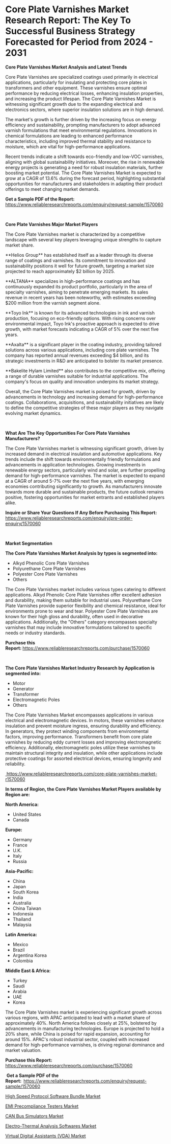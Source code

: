 <p><h1>Core Plate Varnishes Market Research Report: The Key To Successful Business Strategy Forecasted for Period from 2024 - 2031</h1></p><p><strong>Core Plate Varnishes Market Analysis and Latest Trends</strong></p>
<p><p>Core Plate Varnishes are specialized coatings used primarily in electrical applications, particularly for insulating and protecting core plates in transformers and other equipment. These varnishes ensure optimal performance by reducing electrical losses, enhancing insulation properties, and increasing the product lifespan. The Core Plate Varnishes Market is witnessing significant growth due to the expanding electrical and electronics sectors, where superior insulation solutions are in high demand.</p><p>The market's growth is further driven by the increasing focus on energy efficiency and sustainability, prompting manufacturers to adopt advanced varnish formulations that meet environmental regulations. Innovations in chemical formulations are leading to enhanced performance characteristics, including improved thermal stability and resistance to moisture, which are vital for high-performance applications.</p><p>Recent trends indicate a shift towards eco-friendly and low-VOC varnishes, aligning with global sustainability initiatives. Moreover, the rise in renewable energy projects is generating a need for robust insulation materials, further boosting market potential. The Core Plate Varnishes Market is expected to grow at a CAGR of 13.6% during the forecast period, highlighting substantial opportunities for manufacturers and stakeholders in adapting their product offerings to meet changing market demands.</p></p>
<p><strong>Get a Sample PDF of the Report:&nbsp;</strong> <a href="https://www.reliableresearchreports.com/enquiry/request-sample/1570060?utm_campaign=1677&utm_medium=2&utm_source=Github&utm_content=ia&utm_term=14102024&utm_id=core-plate-varnishes">https://www.reliableresearchreports.com/enquiry/request-sample/1570060</a></p>
<p>&nbsp;</p>
<p><strong>Core Plate Varnishes Major Market Players</strong></p>
<p><p>The Core Plate Varnishes market is characterized by a competitive landscape with several key players leveraging unique strengths to capture market share. </p><p>**Helios Group** has established itself as a leader through its diverse range of coatings and varnishes. Its commitment to innovation and sustainability positions it well for future growth, targeting a market size projected to reach approximately $2 billion by 2025.</p><p>**ALTANA** specializes in high-performance coatings and has continuously expanded its product portfolio, particularly in the area of specialty varnishes, aiming to penetrate emerging markets. Its sales revenue in recent years has been noteworthy, with estimates exceeding $200 million from the varnish segment alone.</p><p>**Toyo Ink** is known for its advanced technologies in ink and varnish production, focusing on eco-friendly options. With rising concerns over environmental impact, Toyo Ink's proactive approach is expected to drive growth, with market forecasts indicating a CAGR of 5% over the next five years.</p><p>**Axalta** is a significant player in the coating industry, providing tailored solutions across various applications, including core plate varnishes. The company has reported annual revenues exceeding $4 billion, and its strategic investments in R&D are anticipated to bolster its market presence.</p><p>**Bakelite Hylam Limited** also contributes to the competitive mix, offering a range of durable varnishes suitable for industrial applications. The company's focus on quality and innovation underpins its market strategy.</p><p>Overall, the Core Plate Varnishes market is poised for growth, driven by advancements in technology and increasing demand for high-performance coatings. Collaborations, acquisitions, and sustainability initiatives are likely to define the competitive strategies of these major players as they navigate evolving market dynamics.</p></p>
<p>&nbsp;</p>
<p><strong>What Are The Key Opportunities For Core Plate Varnishes Manufacturers?</strong></p>
<p><p>The Core Plate Varnishes market is witnessing significant growth, driven by increased demand in electrical insulation and automotive applications. Key trends include the shift towards environmentally friendly formulations and advancements in application technologies. Growing investments in renewable energy sectors, particularly wind and solar, are further propelling demand for high-performance varnishes. The market is expected to expand at a CAGR of around 5-7% over the next five years, with emerging economies contributing significantly to growth. As manufacturers innovate towards more durable and sustainable products, the future outlook remains positive, fostering opportunities for market entrants and established players alike.</p></p>
<p><strong>Inquire or Share Your Questions If Any Before Purchasing This Report:</strong> <a href="https://www.reliableresearchreports.com/enquiry/pre-order-enquiry/1570060?utm_campaign=1677&utm_medium=2&utm_source=Github&utm_content=ia&utm_term=14102024&utm_id=core-plate-varnishes">https://www.reliableresearchreports.com/enquiry/pre-order-enquiry/1570060</a></p>
<p>&nbsp;</p>
<p><strong>Market Segmentation</strong></p>
<p><strong>The Core Plate Varnishes Market Analysis by types is segmented into:</strong></p>
<p><ul><li>Alkyd Phenolic Core Plate Varnishes</li><li>Polyurethane Core Plate Varnishes</li><li>Polyester Core Plate Varnishes</li><li>Others</li></ul></p>
<p><p>The Core Plate Varnishes market includes various types catering to different applications. Alkyd Phenolic Core Plate Varnishes offer excellent adhesion and durability, making them suitable for industrial uses. Polyurethane Core Plate Varnishes provide superior flexibility and chemical resistance, ideal for environments prone to wear and tear. Polyester Core Plate Varnishes are known for their high gloss and durability, often used in decorative applications. Additionally, the "Others" category encompasses specialty varnishes that may include innovative formulations tailored to specific needs or industry standards.</p></p>
<p><strong>Purchase this Report:&nbsp;</strong><a href="https://www.reliableresearchreports.com/purchase/1570060?utm_campaign=1677&utm_medium=2&utm_source=Github&utm_content=ia&utm_term=14102024&utm_id=core-plate-varnishes">https://www.reliableresearchreports.com/purchase/1570060</a></p>
<p>&nbsp;</p>
<p><strong>The Core Plate Varnishes Market Industry Research by Application is segmented into:</strong></p>
<p><ul><li>Motor</li><li>Generator</li><li>Transformer</li><li>Electromagnetic Poles</li><li>Others</li></ul></p>
<p><p>The Core Plate Varnishes Market encompasses applications in various electrical and electromagnetic devices. In motors, these varnishes enhance insulation and prevent moisture ingress, ensuring durability and efficiency. In generators, they protect winding components from environmental factors, improving performance. Transformers benefit from core plate varnishes by reducing eddy current losses and improving electromagnetic efficiency. Additionally, electromagnetic poles utilize these varnishes to maintain structural integrity and insulation, while other applications include protective coatings for assorted electrical devices, ensuring longevity and reliability.</p></p>
<p><a href="https://www.reliableresearchreports.com/core-plate-varnishes-market-r1570060?utm_campaign=1677&utm_medium=2&utm_source=Github&utm_content=ia&utm_term=14102024&utm_id=core-plate-varnishes">&nbsp;https://www.reliableresearchreports.com/core-plate-varnishes-market-r1570060</a></p>
<p><strong>In terms of Region, the Core Plate Varnishes Market Players available by Region are:</strong></p>
<p>
    <p> <strong> North America: </strong>
        <ul>
            <li>United States</li>
            <li>Canada</li>
        </ul>
        </p> 
    <p> <strong> Europe: </strong>
        <ul>
            <li>Germany</li>
            <li>France</li>
            <li>U.K.</li>
            <li>Italy</li>
            <li>Russia</li>
        </ul>
        </p> 
    <p> <strong> Asia-Pacific: </strong>
        <ul>
            <li>China</li>
            <li>Japan</li>
            <li>South Korea</li>
            <li>India</li>
            <li>Australia</li>
            <li>China Taiwan</li>
            <li>Indonesia</li>
            <li>Thailand</li>
            <li>Malaysia</li>
        </ul>
        </p> 
    <p> <strong> Latin America: </strong>
        <ul>
            <li>Mexico</li>
            <li>Brazil</li>
            <li>Argentina Korea</li>
            <li>Colombia</li>
        </ul>
        </p> 
    <p> <strong> Middle East & Africa: </strong>
        <ul>
            <li>Turkey</li>
            <li>Saudi</li>
            <li>Arabia</li>
            <li>UAE</li>
            <li>Korea</li>
        </ul>
    </p>
    </p>
<p><p>The Core Plate Varnishes market is experiencing significant growth across various regions, with APAC anticipated to lead with a market share of approximately 40%. North America follows closely at 25%, bolstered by advancements in manufacturing technologies. Europe is projected to hold a 20% share, while China is poised for rapid expansion, accounting for around 15%. APAC's robust industrial sector, coupled with increased demand for high-performance varnishes, is driving regional dominance and market valuation.</p></p>
<p><strong>Purchase this Report: </strong><a href="https://www.reliableresearchreports.com/purchase/1570060?utm_campaign=1677&utm_medium=2&utm_source=Github&utm_content=ia&utm_term=14102024&utm_id=core-plate-varnishes">https://www.reliableresearchreports.com/purchase/1570060</a></p>
<p>&nbsp;<strong>Get a Sample PDF of the Report:&nbsp;&nbsp;</strong><a href="https://www.reliableresearchreports.com/enquiry/request-sample/1570060?utm_campaign=1677&utm_medium=2&utm_source=Github&utm_content=ia&utm_term=14102024&utm_id=core-plate-varnishes">https://www.reliableresearchreports.com/enquiry/request-sample/1570060</a></p>
<p><strong></strong></p>
<p><p><a href="https://www.linkedin.com/pulse/high-speed-protocol-software-bundle-market-global-insights-drcxe?trk=public_post_embed_feed-article-content&utm_campaign=1677&utm_medium=2&utm_source=Github&utm_content=ia&utm_term=14102024&utm_id=core-plate-varnishes">High Speed Protocol Software Bundle Market</a></p><p><a href="https://www.linkedin.com/pulse/emi-precompliance-testers-market-report-product-type-radiated-hn0xe?trk=public_post_embed_feed-article-content&utm_campaign=1677&utm_medium=2&utm_source=Github&utm_content=ia&utm_term=14102024&utm_id=core-plate-varnishes">EMI Precompliance Testers Market</a></p><p><a href="https://www.linkedin.com/pulse/analyzing-can-bus-simulators-market-dynamics-growth-drivers-rfy2e?trk=public_post_embed_feed-article-content&utm_campaign=1677&utm_medium=2&utm_source=Github&utm_content=ia&utm_term=14102024&utm_id=core-plate-varnishes">CAN Bus Simulators Market</a></p><p><a href="https://www.linkedin.com/pulse/electro-thermal-analysis-softwares-market-global-insights-cxote?trk=public_post_embed_feed-article-content&utm_campaign=1677&utm_medium=2&utm_source=Github&utm_content=ia&utm_term=14102024&utm_id=core-plate-varnishes">Electro-Thermal Analysis Softwares Market</a></p><p><a href="https://www.linkedin.com/pulse/comprehensive-virtual-digital-assistants-vda-market-report-wmque?trk=public_post_embed_feed-article-content&utm_campaign=1677&utm_medium=2&utm_source=Github&utm_content=ia&utm_term=14102024&utm_id=core-plate-varnishes">Virtual Digital Assistants (VDA) Market</a></p></p>